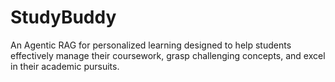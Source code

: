 # StudyBuddy
An Agentic RAG for personalized learning designed to help students effectively manage their coursework, grasp challenging concepts, and excel in their academic pursuits.
